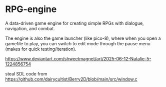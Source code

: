 # RPG-engine

A data-driven game engine for creating simple RPGs with dialogue, navigation, and combat.

The engine is also the game launcher (like pico-8), where when you open a gamefile to play, you can switch to edit mode through the pause menu (makes for quick testing/iteration).

https://www.deviantart.com/shweetmagnet/art/2025-06-12-Natalie-5-1224856754

steal SDL code from https://github.com/dairycultist/Berry2D/blob/main/src/window.c
